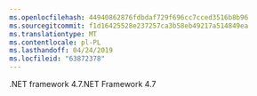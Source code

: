 ```yaml
---
ms.openlocfilehash: 44940862876fdbdaf729f696cc7cced3516b8b96
ms.sourcegitcommit: f1d16425528e237257ca3b58eb49217a514849ea
ms.translationtype: MT
ms.contentlocale: pl-PL
ms.lasthandoff: 04/24/2019
ms.locfileid: "63872378"
---
```

<span data-ttu-id="383c3-101">.NET framework 4.7</span><span class="sxs-lookup"><span data-stu-id="383c3-101">.NET Framework 4.7</span></span>